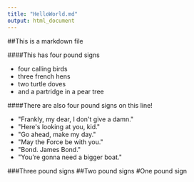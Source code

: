 ```yaml
---
title: "HelloWorld.md"
output: html_document
---
```




##This is a markdown file

####This has four pound signs
- four calling birds
- three french hens
- two turtle doves
- and a partridge in a pear tree

####There are also four pound signs on this line!
- "Frankly, my dear, I don't give a damn."
- "Here's looking at you, kid."
- "Go ahead, make my day."
- "May the Force be with you."
- "Bond. James Bond."
- "You're gonna need a bigger boat."

###Three pound signs
##Two pound signs
#One pound sign
